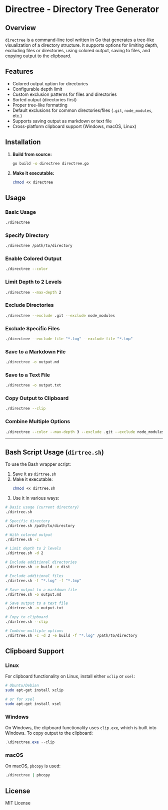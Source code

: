 # Directree - Directory Tree Generator

## Overview
`directree` is a command-line tool written in Go that generates a tree-like visualization of a directory structure. It supports options for limiting depth, excluding files or directories, using colored output, saving to files, and copying output to the clipboard.

## Features
- Colored output option for directories
- Configurable depth limit
- Custom exclusion patterns for files and directories
- Sorted output (directories first)
- Proper tree-like formatting
- Default exclusions for common directories/files (`.git`, `node_modules`, etc.)
- Supports saving output as markdown or text file
- Cross-platform clipboard support (Windows, macOS, Linux)

## Installation

1. **Build from source:**
   ```bash
   go build -o directree directree.go
   ```

2. **Make it executable:**
   ```bash
   chmod +x directree
   ```

## Usage

### Basic Usage
```bash
./directree
```

### Specify Directory
```bash
./directree /path/to/directory
```

### Enable Colored Output
```bash
./directree --color
```

### Limit Depth to 2 Levels
```bash
./directree --max-depth 2
```

### Exclude Directories
```bash
./directree --exclude .git --exclude node_modules
```

### Exclude Specific Files
```bash
./directree --exclude-file "*.log" --exclude-file "*.tmp"
```

### Save to a Markdown File
```bash
./directree -o output.md
```

### Save to a Text File
```bash
./directree -o output.txt
```

### Copy Output to Clipboard
```bash
./directree --clip
```

### Combine Multiple Options
```bash
./directree --color --max-depth 3 --exclude .git --exclude node_modules -o tree.md
```

---

## Bash Script Usage (`dirtree.sh`)
To use the Bash wrapper script:

1. Save it as `dirtree.sh`
2. Make it executable:
   ```bash
   chmod +x dirtree.sh
   ```
3. Use it in various ways:

```bash
# Basic usage (current directory)
./dirtree.sh

# Specific directory
./dirtree.sh /path/to/directory

# With colored output
./dirtree.sh -c

# Limit depth to 2 levels
./dirtree.sh -d 2

# Exclude additional directories
./dirtree.sh -e build -e dist

# Exclude additional files
./dirtree.sh -f "*.log" -f "*.tmp"

# Save output to a markdown file
./dirtree.sh -o output.md

# Save output to a text file
./dirtree.sh -o output.txt

# Copy to clipboard
./dirtree.sh --clip

# Combine multiple options
./dirtree.sh -c -d 3 -e build -f "*.log" /path/to/directory
```

## Clipboard Support

### Linux
For clipboard functionality on Linux, install either `xclip` or `xsel`:

```bash
# Ubuntu/Debian
sudo apt-get install xclip

# or for xsel
sudo apt-get install xsel
```

### Windows
On Windows, the clipboard functionality uses `clip.exe`, which is built into Windows. To copy output to the clipboard:

```powershell
.\directree.exe --clip
```

### macOS
On macOS, `pbcopy` is used:
```bash
./directree | pbcopy
```

## License
MIT License

